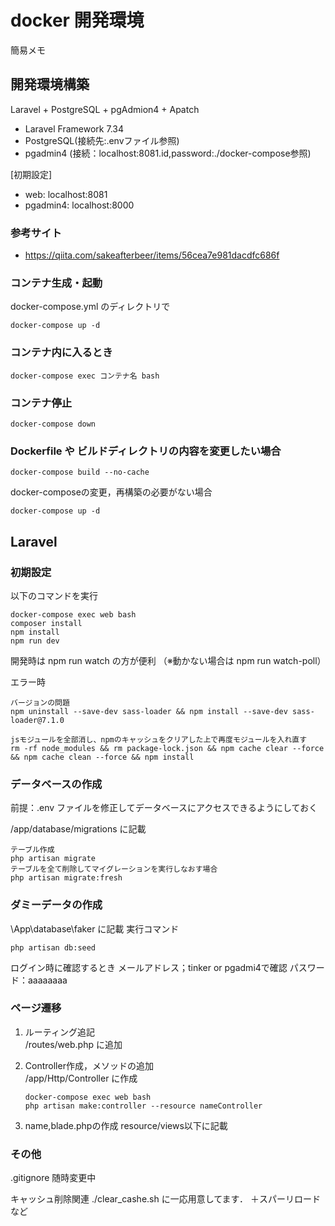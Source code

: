 # docker 開発環境
簡易メモ

## 開発環境構築
Laravel + PostgreSQL + pgAdmion4 + Apatch
- Laravel Framework 7.34
- PostgreSQL(接続先:.envファイル参照)
- pgadmin4 (接続：localhost:8081.id,password:./docker-compose参照)

[初期設定]
- web: localhost:8081
- pgadmin4: localhost:8000

### 参考サイト
- https://qiita.com/sakeafterbeer/items/56cea7e981dacdfc686f 

### コンテナ生成・起動 
 docker-compose.yml のディレクトリで
```
docker-compose up -d
```

### コンテナ内に入るとき 
```
docker-compose exec コンテナ名 bash
```

### コンテナ停止 
```
docker-compose down
```

### Dockerfile や ビルドディレクトリの内容を変更したい場合
```
docker-compose build --no-cache
```
docker-composeの変更，再構築の必要がない場合
```
docker-compose up -d
```
## Laravel

### 初期設定
以下のコマンドを実行
```
docker-compose exec web bash
composer install
npm install
npm run dev
```
開発時は npm run watch の方が便利
（※動かない場合は npm run watch-poll）

エラー時
```
バージョンの問題
npm uninstall --save-dev sass-loader && npm install --save-dev sass-loader@7.1.0

jsモジュールを全部消し、npmのキャッシュをクリアした上で再度モジュールを入れ直す
rm -rf node_modules && rm package-lock.json && npm cache clear --force && npm cache clean --force && npm install
```

### データベースの作成
前提：.env ファイルを修正してデータベースにアクセスできるようにしておく

/app/database/migrations に記載
```
テーブル作成
php artisan migrate
テーブルを全て削除してマイグレーションを実行しなおす場合
php artisan migrate:fresh

```

### ダミーデータの作成
\App\database\faker に記載
実行コマンド
```
php artisan db:seed
```
ログイン時に確認するとき
メールアドレス；tinker or pgadmi4で確認
パスワード：aaaaaaaa

### ページ遷移
1. ルーティング追記  
    /routes/web.php に追加  
2. Controller作成，メソッドの追加  
    /app/Http/Controller に作成  
    ```
    docker-compose exec web bash
    php artisan make:controller --resource nameController
    ```
    
3. name,blade.phpの作成
    resource/views以下に記載


### その他
.gitignore 随時変更中

キャッシュ削除関連
./clear_cashe.sh に一応用意してます．
＋スパーリロードなど

    
